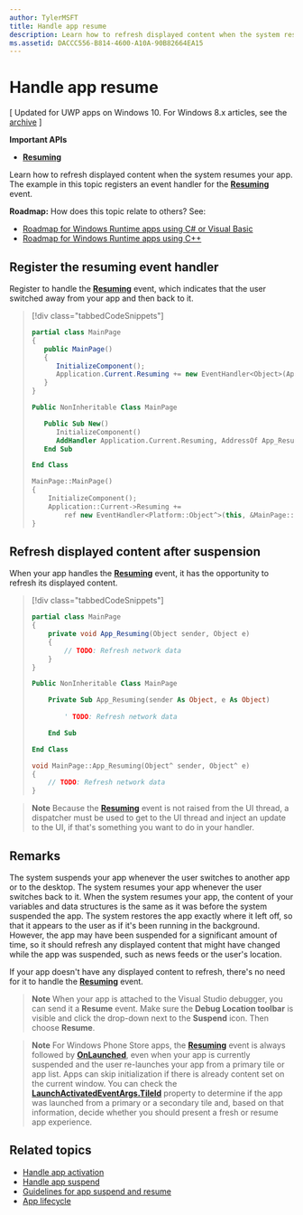```yaml
---
author: TylerMSFT
title: Handle app resume
description: Learn how to refresh displayed content when the system resumes your app.
ms.assetid: DACCC556-B814-4600-A10A-90B82664EA15
---
```


# Handle app resume


\[ Updated for UWP apps on Windows 10. For Windows 8.x articles, see the [archive](http://go.microsoft.com/fwlink/p/?linkid=619132) \]


**Important APIs**

-   [**Resuming**](https://msdn.microsoft.com/library/windows/apps/br242339)

Learn how to refresh displayed content when the system resumes your app. The example in this topic registers an event handler for the [**Resuming**](https://msdn.microsoft.com/library/windows/apps/br242339) event.

**Roadmap:** How does this topic relate to others? See:

-   [Roadmap for Windows Runtime apps using C# or Visual Basic](https://msdn.microsoft.com/library/windows/apps/br229583)
-   [Roadmap for Windows Runtime apps using C++](https://msdn.microsoft.com/library/windows/apps/hh700360)

## Register the resuming event handler

Register to handle the [**Resuming**](https://msdn.microsoft.com/library/windows/apps/br242339) event, which indicates that the user switched away from your app and then back to it.

> [!div class="tabbedCodeSnippets"]
> ```cs
> partial class MainPage
> {
>    public MainPage()
>    {
>       InitializeComponent();
>       Application.Current.Resuming += new EventHandler<Object>(App_Resuming);
>    }
> }
> ```
> ```vb
> Public NonInheritable Class MainPage
>
>    Public Sub New()
>       InitializeComponent()
>       AddHandler Application.Current.Resuming, AddressOf App_Resuming
>    End Sub
>
> End Class
> ```
> ```cpp
> MainPage::MainPage()
> {
>     InitializeComponent();
>     Application::Current->Resuming +=
>         ref new EventHandler<Platform::Object^>(this, &MainPage::App_Resuming);
> }
> ```

## Refresh displayed content after suspension

When your app handles the [**Resuming**](https://msdn.microsoft.com/library/windows/apps/br242339) event, it has the opportunity to refresh its displayed content.

> [!div class="tabbedCodeSnippets"]
> ```cs
> partial class MainPage
> {
>     private void App_Resuming(Object sender, Object e)
>     {
>         // TODO: Refresh network data
>     }
> }
> ```
> ```vb
> Public NonInheritable Class MainPage
>
>     Private Sub App_Resuming(sender As Object, e As Object)
>  
>         ' TODO: Refresh network data
>
>     End Sub
>
> End Class
> ```
> ```cpp
> void MainPage::App_Resuming(Object^ sender, Object^ e)
> {
>     // TODO: Refresh network data
> }
> ```

> **Note**  Because the [**Resuming**](https://msdn.microsoft.com/library/windows/apps/br242339) event is not raised from the UI thread, a dispatcher must be used to get to the UI thread and inject an update to the UI, if that's something you want to do in your handler.

## Remarks


The system suspends your app whenever the user switches to another app or to the desktop. The system resumes your app whenever the user switches back to it. When the system resumes your app, the content of your variables and data structures is the same as it was before the system suspended the app. The system restores the app exactly where it left off, so that it appears to the user as if it's been running in the background. However, the app may have been suspended for a significant amount of time, so it should refresh any displayed content that might have changed while the app was suspended, such as news feeds or the user's location.

If your app doesn't have any displayed content to refresh, there's no need for it to handle the [**Resuming**](https://msdn.microsoft.com/library/windows/apps/br242339) event.

> **Note** When your app is attached to the Visual Studio debugger, you can send it a **Resume** event. Make sure the **Debug Location toolbar** is visible and click the drop-down next to the **Suspend** icon. Then choose **Resume**.

> **Note**  For Windows Phone Store apps, the [**Resuming**](https://msdn.microsoft.com/library/windows/apps/br242339) event is always followed by [**OnLaunched**](https://msdn.microsoft.com/library/windows/apps/br242335), even when your app is currently suspended and the user re-launches your app from a primary tile or app list. Apps can skip initialization if there is already content set on the current window. You can check the [**LaunchActivatedEventArgs.TileId**](https://msdn.microsoft.com/library/windows/apps/br224736) property to determine if the app was launched from a primary or a secondary tile and, based on that information, decide whether you should present a fresh or resume app experience.

## Related topics

* [Handle app activation](activate-an-app.md)
* [Handle app suspend](suspend-an-app.md)
* [Guidelines for app suspend and resume](https://msdn.microsoft.com/library/windows/apps/hh465088)
* [App lifecycle](app-lifecycle.md)


<!--HONumber=Jun16_HO3-->


